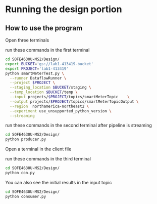 # Running the design portion

## How to use the program 

Open three terminals

run these commands in the first terminal
```bash
cd SOFE4630U-MS2/Design/
export BUCKET='gs://lab1-413419-bucket'
export PROJECT='lab1-413419'
python smartMeterTest.py \
  --runner DataflowRunner \
  --project $PROJECT \
  --staging_location $BUCKET/staging \
  --temp_location $BUCKET/temp \
  --input projects/$PROJECT/topics/smartMeterTopic    \
  --output projects/$PROJECT/topics/smartMeterTopicOutput \
  --region  northamerica-northeast2 \
  --experiment use_unsupported_python_version \
  --streaming
```

run these commands in the second terminal after pipeline is streaming
```bash
cd SOFE4630U-MS2/Design/
python producer.py
```

Open a terminal in the client file

run these commands in the third terminal
```bash
cd SOFE4630U-MS2/Design/
python con.py
```

You can also see the initial results in the input topic
```bash
cd SOFE4630U-MS2/Design/
python consumer.py
```
